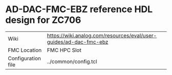 # AD-DAC-FMC-EBZ reference HDL design for ZC706

|||
| ------ | ------ |
| Wiki  | https://wiki.analog.com/resources/eval/user-guides/ad-dac-fmc-ebz |
| FMC Location | FMC HPC Slot |
| Configuration file | ../common/config.tcl |
